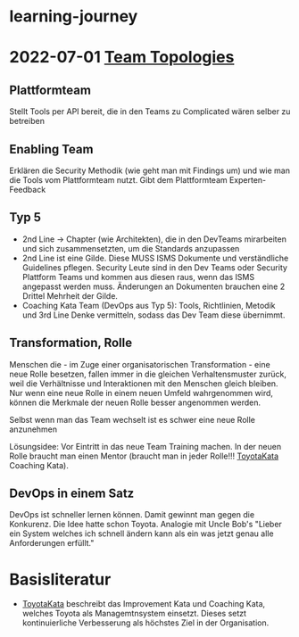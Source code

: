 # learning-journey

# 2022-07-01 [Team Topologies](https://web.devopstopologies.com)

## Plattformteam
Stellt Tools per API bereit, die in den Teams zu Complicated wären selber zu betreiben

## Enabling Team
Erklären die Security Methodik (wie geht man mit Findings um) und wie man die Tools vom Plattformteam nutzt.
Gibt dem Plattformteam Experten-Feedback


## Typ 5
- 2nd Line -> Chapter (wie Architekten), die in den DevTeams mirarbeiten und sich zusammensetzten, um die Standards anzupassen
- 2nd Line ist eine Gilde. Diese MUSS ISMS Dokumente und verständliche Guidelines pflegen. Security Leute sind in den Dev Teams oder Security Plattform Teams und kommen aus diesen raus, wenn das ISMS angepasst werden muss. Änderungen an Dokumenten brauchen eine 2 Drittel Mehrheit der Gilde.
- Coaching Kata Team (DevOps aus Typ 5): Tools, Richtlinien, Metodik und 3rd Line Denke vermitteln, sodass das Dev Team diese übernimmt.

## Transformation, Rolle

Menschen die - im Zuge einer organisatorischen Transformation - eine neue Rolle besetzen, fallen immer in die gleichen Verhaltensmuster zurück, weil die Verhältnisse und Interaktionen mit den Menschen gleich bleiben. Nur wenn eine neue Rolle in einem neuen Umfeld wahrgenommen wird, können die Merkmale der neuen Rolle besser angenommen werden.

Selbst wenn man das Team wechselt ist es schwer eine neue Rolle anzunehmen

Lösungsidee: Vor Eintritt in das neue Team Training machen. In der neuen Rolle braucht man einen Mentor (braucht man in jeder Rolle!!! [ToyotaKata] Coaching Kata).

## DevOps in einem Satz
DevOps ist schneller lernen können. Damit gewinnt man gegen die Konkurenz. Die Idee hatte schon Toyota. Analogie mit Uncle Bob's "Lieber ein System welches ich schnell ändern kann als ein was jetzt genau alle Anforderungen erfüllt."

# Basisliteratur

- [ToyotaKata] beschreibt das Improvement Kata und Coaching Kata, welches Toyota als Managemtnsystem einsetzt. Dieses setzt kontinuierliche Verbesserung als höchstes Ziel in der Organisation.

[ToyotaKata]: http://localhost
